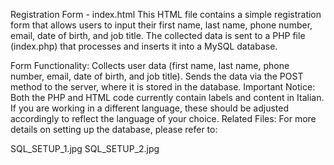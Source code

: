 Registration Form - index.html
This HTML file contains a simple registration form that allows users to input their first name, last name, phone number, email, date of birth, and job title. The collected data is sent to a PHP file (index.php) that processes and inserts it into a MySQL database.

Form Functionality:
Collects user data (first name, last name, phone number, email, date of birth, and job title).
Sends the data via the POST method to the server, where it is stored in the database.
Important Notice:
Both the PHP and HTML code currently contain labels and content in Italian. If you are working in a different language, these should be adjusted accordingly to reflect the language of your choice.
Related Files:
For more details on setting up the database, please refer to:

SQL_SETUP_1.jpg
SQL_SETUP_2.jpg
